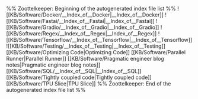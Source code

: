 %% Zoottelkeeper: Beginning of the autogenerated index file list  %%
 ![[KB/Software/Docker/__Index_of__Docker|__Index_of__Docker]]
 ![[KB/Software/Fastai/__Index_of__Fastai|__Index_of__Fastai]]
 ![[KB/Software/Gradio/__Index_of__Gradio|__Index_of__Gradio]]
 ![[KB/Software/Regex/__Index_of__Regex|__Index_of__Regex]]
 ![[KB/Software/Tensorflow/__Index_of__Tensorflow|__Index_of__Tensorflow]]
 ![[KB/Software/Testing/__Index_of__Testing|__Index_of__Testing]]
 [[KB/Software/Optimizing Code|Optimizing Code]]
 [[KB/Software/Parallel Runner|Parallel Runner]]
 [[KB/Software/Pragmatic engineer blog notes|Pragmatic engineer blog notes]]
 [[KB/Software/SQL/__Index_of__SQL|__Index_of__SQL]]
 [[KB/Software/Tightly coupled code|Tightly coupled code]]
 [[KB/Software/TPU Slice|TPU Slice]]
%% Zoottelkeeper: End of the autogenerated index file list  %%
